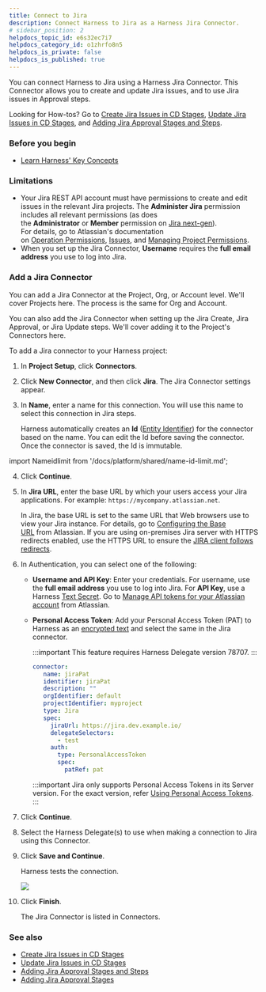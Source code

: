 ```yaml
---
title: Connect to Jira
description: Connect Harness to Jira as a Harness Jira Connector.
# sidebar_position: 2
helpdocs_topic_id: e6s32ec7i7
helpdocs_category_id: o1zhrfo8n5
helpdocs_is_private: false
helpdocs_is_published: true
---
```


You can connect Harness to Jira using a Harness Jira Connector. This Connector allows you to create and update Jira issues, and to use Jira issues in Approval steps.

Looking for How-tos? Go to [Create Jira Issues in CD Stages](/docs/continuous-delivery/x-platform-cd-features/cd-steps/ticketing-systems/create-jira-issues-in-cd-stages/), [Update Jira Issues in CD Stages](/docs/continuous-delivery/x-platform-cd-features/cd-steps/ticketing-systems/update-jira-issues-in-cd-stages), and [Adding Jira Approval Stages and Steps](../../approvals/adding-jira-approval-stages.md).

### Before you begin

* [Learn Harness' Key Concepts](../../../get-started/key-concepts.md)

### Limitations

* Your Jira REST API account must have permissions to create and edit issues in the relevant Jira projects. The **Administer Jira** permission includes all relevant permissions (as does the **Administrator** or **Member** permission on [Jira next-gen](https://confluence.atlassian.com/jirasoftwarecloud/overview-of-permissions-in-next-gen-projects-959283605.html)).  
For details, go to Atlassian's documentation on [Operation Permissions](https://developer.atlassian.com/cloud/jira/platform/rest/v3/?utm_source=%2Fcloud%2Fjira%2Fplatform%2Frest%2F&utm_medium=302#permissions), [Issues](https://developer.atlassian.com/cloud/jira/platform/rest/v3/?utm_source=%2Fcloud%2Fjira%2Fplatform%2Frest%2F&utm_medium=302#api-group-Issues), and [Managing Project Permissions](https://confluence.atlassian.com/adminjiracloud/managing-project-permissions-776636362.html#Managingprojectpermissions-Projectpermissionsoverview).
* When you set up the Jira Connector, **Username** requires the **full email address** you use to log into Jira.


### Add a Jira Connector

You can add a Jira Connector at the Project, Org, or Account level. We'll cover Projects here. The process is the same for Org and Account.

You can also add the Jira Connector when setting up the Jira Create, Jira Approval, or Jira Update steps. We'll cover adding it to the Project's Connectors here.

To add a Jira connector to your Harness project: 

1. In **Project Setup**, click **Connectors**.

2. Click **New Connector**, and then click **Jira**. The Jira Connector settings appear.

3. In **Name**, enter a name for this connection. You will use this name to select this connection in Jira steps.

   Harness automatically creates an **Id** ([Entity Identifier](../../../platform/references/entity-identifier-reference.md)) for the connector based on the name. You can edit the Id before saving the connector. Once the connector is saved, the Id is immutable.

import Nameidlimit from '/docs/platform/shared/name-id-limit.md';

<Nameidlimit />

4. Click **Continue**.

5. In **Jira URL**, enter the base URL by which your users access your Jira applications. For example: `https://mycompany.atlassian.net`.

   In Jira, the base URL is set to the same URL that Web browsers use to view your Jira instance. For details, go to [Configuring the Base URL](https://confluence.atlassian.com/adminjiraserver071/configuring-the-base-url-802593107.html) from Atlassian. If you are using on-premises Jira server with HTTPS redirects enabled, use the HTTPS URL to ensure the [JIRA client follows redirects](https://confluence.atlassian.com/adminjiraserver/running-jira-applications-over-ssl-or-https-938847764.html#:~:text=If%20you%20want%20to%20only,to%20the%20corresponding%20HTTPS%20URLs.).

6. In Authentication, you can select one of the following: 
   - **Username and API Key**: Enter your credentials. For username, use the **full email address** you use to log into Jira.
   For **API Key**, use a Harness [Text Secret](/docs/platform/secrets/add-use-text-secrets). Go to [Manage API tokens for your Atlassian account](https://support.atlassian.com/atlassian-account/docs/manage-api-tokens-for-your-atlassian-account/) from Atlassian.
   - **Personal Access Token**: Add your Personal Access Token (PAT) to Harness as an [encrypted text](/docs/platform/secrets/add-use-text-secrets) and select the same in the Jira connector.
      
     :::important
     This feature requires Harness Delegate version 78707. 
     :::

     ```yaml
     connector:
        name: jiraPat
        identifier: jiraPat
        description: ""
        orgIdentifier: default
        projectIdentifier: myproject
        type: Jira
        spec:
          jiraUrl: https://jira.dev.example.io/
          delegateSelectors:
            - test
          auth:
            type: PersonalAccessToken
            spec:
              patRef: pat
     ```
     
     :::important
     Jira only supports Personal Access Tokens in its Server version.
     For the exact version, refer [Using Personal Access Tokens](https://confluence.atlassian.com/enterprise/using-personal-access-tokens-1026032365.html).
     :::

7. Click **Continue**.

8. Select the Harness Delegate(s) to use when making a connection to Jira using this Connector.

9. Click **Save and Continue**.

   Harness tests the connection.

   ![](../static/connect-to-jira-42.png)

10. Click **Finish**.

    The Jira Connector is listed in Connectors.

### See also

* [Create Jira Issues in CD Stages](/docs/continuous-delivery/x-platform-cd-features/cd-steps/ticketing-systems/create-jira-issues-in-cd-stages/)
* [Update Jira Issues in CD Stages](/docs/continuous-delivery/x-platform-cd-features/cd-steps/ticketing-systems/update-jira-issues-in-cd-stages)
* [Adding Jira Approval Stages and Steps](../../approvals/adding-jira-approval-stages.md)
* [Adding Jira Approval Stages](../../approvals/adding-jira-approval-stages.md)


